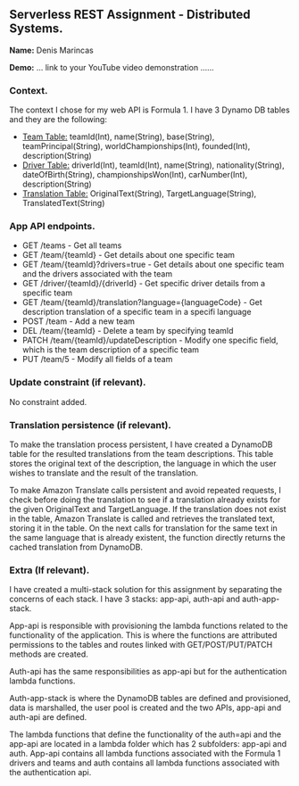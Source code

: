 ## Serverless REST Assignment - Distributed Systems.

**Name:** Denis Marincas

**Demo:** ... link to your YouTube video demonstration ......

### Context.

The context I chose for my web API is Formula 1. I have 3 Dynamo DB tables and they are the following:

- <ins>Team Table:</ins> teamId(Int), name(String), base(String), teamPrincipal(String), worldChampionships(Int), founded(Int), description(String)
- <ins>Driver Table:</ins> driverId(Int), teamId(Int), name(String), nationality(String), dateOfBirth(String), championshipsWon(Int), carNumber(Int), description(String)
- <ins>Translation Table:</ins> OriginalText(String), TargetLanguage(String), TranslatedText(String)

### App API endpoints.

- GET /teams - Get all teams
- GET /team/{teamId} - Get details about one specific team
- GET /team/{teamId}?drivers=true - Get details about one specific team and the drivers associated with the team
- GET /driver/{teamId}/{driverId} - Get specific driver details from a specific team
- GET /team/{teamId}/translation?language={languageCode} - Get description translation of a specific team in a specifi language
- POST /team - Add a new team
- DEL /team/{teamId} - Delete a team by specifying teamId
- PATCH /team/{teamId}/updateDescription - Modify one specific field, which is the team description of a specific team
- PUT /team/5 - Modify all fields of a team

### Update constraint (if relevant).

No constraint added.

### Translation persistence (if relevant).

To make the translation process persistent, I have created a DynamoDB table for the resulted translations from the team descriptions. This table stores the original text of the description, the language in which the user wishes to translate and the result of the translation.

To make Amazon Translate calls persistent and avoid repeated requests, I check before doing the translation to see if a translation already exists for the given OriginalText and TargetLanguage. If the translation does not exist in the table, Amazon Translate is called and retrieves the translated text, storing it in the table. On the next calls for translation for the same text in the same language that is already existent, the function directly returns the cached translation from DynamoDB.

### Extra (If relevant).

I have created a multi-stack solution for this assignment by separating the concerns of each stack. I have 3 stacks: app-api, auth-api and auth-app-stack.

App-api is responsible with provisioning the lambda functions related to the functionality of the application. This is where the functions are attributed permissions to the tables and routes linked with GET/POST/PUT/PATCH methods are created.

Auth-api has the same responsibilities as app-api but for the authentication lambda functions.

Auth-app-stack is where the DynamoDB tables are defined and provisioned, data is marshalled, the user pool is created and the two APIs, app-api and auth-api are defined.

The lambda functions that define the functionality of the auth=api and the app-api are located in a lambda folder which has 2 subfolders: app-api and auth. App-api contains all lambda functions associated with the Formula 1 drivers and teams and auth contains all lambda functions associated with the authentication api.
